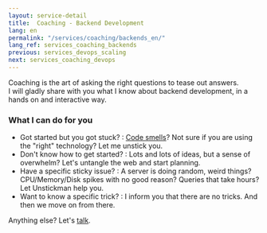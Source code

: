 ```yaml
---
layout: service-detail
title:  Coaching - Backend Development
lang: en
permalink: "/services/coaching/backends_en/"
lang_ref: services_coaching_backends
previous: services_devops_scaling
next: services_coaching_devops
---
```

Coaching is the art of asking the right questions to tease out answers.  
I will gladly share with you what I know about backend development, in a hands on and interactive way.

### What I can do for you
- Got started but you got stuck?
: [Code smells](https://en.wikipedia.org/wiki/Smell_(Programmierung))? Not sure if you are using the "right" technology? Let me unstick you.
- Don't know how to get started?
: Lots and lots of ideas, but a sense of overwhelm? Let's untangle the web and start planning.
- Have a specific sticky issue?
: A server is doing random, weird things? CPU/Memory/Disk spikes with no good reason? Queries that take hours? Let Unstickman help you.
- Want to know a specific trick?
: I inform you that there are no tricks. And then we move on from there.

Anything else? Let's [talk](/contact_en).
